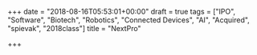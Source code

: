 +++
date = "2018-08-16T05:53:01+00:00"
draft = true
tags = ["IPO", "Software", "Biotech", "Robotics", "Connected Devices", "AI", "Acquired", "spievak", "2018class"]
title = "NextPro"

+++
